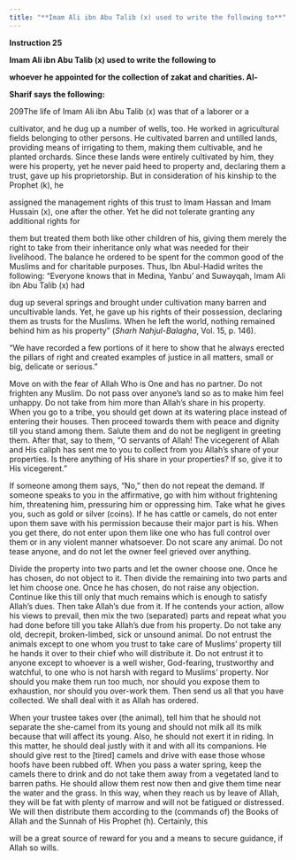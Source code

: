 ```yaml
---
title: "**Imam Ali ibn Abu Talib (x) used to write the following to**" 
---
```

**Instruction 25**

**Imam Ali ibn Abu Talib \(x\) used to write the following to**

**whoever he appointed for the collection of zakat and charities\. Al\-**

**Sharif says the following:**

209The life of Imam Ali ibn Abu Talib \(x\) was that of a laborer or a

cultivator, and he dug up a number of wells, too\. He worked in agricultural fields belonging to other persons\. He cultivated barren and untilled lands, providing means of irrigating to them, making them cultivable, and he planted orchards\. Since these lands were entirely cultivated by him, they were his property, yet he never paid heed to property and, declaring them a trust, gave up his proprietorship\. But in consideration of his kinship to the Prophet \(k\), he

assigned the management rights of this trust to Imam Hassan and Imam Hussain \(x\), one after the other\. Yet he did not tolerate granting any additional rights for

them but treated them both like other children of his, giving them merely the right to take from their inheritance only what was needed for their livelihood\. The balance he ordered to be spent for the common good of the Muslims and for charitable purposes\. Thus, Ibn Abul\-Hadid writes the following: “Everyone knows that in Medina, Yanbu’ and Suwayqah, Imam Ali ibn Abu Talib \(x\) had

dug up several springs and brought under cultivation many barren and uncultivable lands\. Yet, he gave up his rights of their possession, declaring them as trusts for the Muslims\. When he left the world, nothing remained behind him as his property” \(_Sharh Nahjul\-Balagha_, Vol\. 15, p\. 146\)\.

<a id="page761"></a>“We have recorded a few portions of it here to show that he always erected the pillars of right and created examples of justice in all matters, small or big, delicate or serious\.”

Move on with the fear of Allah Who is One and has no partner\. Do not frighten any Muslim\. Do not pass over anyone’s land so as to make him feel unhappy\. Do not take from him more than Allah’s share in his property\. When you go to a tribe, you should get down at its watering place instead of entering their houses\. Then proceed towards them with peace and dignity till you stand among them\. Salute them and do not be negligent in greeting them\. After that, say to them, “O servants of Allah\! The vicegerent of Allah and His caliph has sent me to you to collect from you Allah’s share of your properties\. Is there anything of His share in your properties? If so, give it to His vicegerent\.”

If someone among them says, “No,” then do not repeat the demand\. If someone speaks to you in the affirmative, go with him without frightening him, threatening him, pressuring him or oppressing him\. Take what he gives you, such as gold or silver \(coins\)\. If he has cattle or camels, do not enter upon them save with his permission because their major part is his\. When you get there, do not enter upon them like one who has full control over them or in any violent manner whatsoever\. Do not scare any animal\. Do not tease anyone, and do not let the owner feel grieved over anything\.

Divide the property into two parts and let the owner choose one\. Once he has chosen, do not object to it\. Then divide the remaining into two parts and let him choose one\. Once he has chosen, do not raise any objection\. Continue like this till only that much remains which is enough to satisfy Allah’s dues\. Then take Allah’s due from it\. If he contends your action, allow his views to prevail, then mix the two \(separated\) parts and repeat what you had done before till you take Allah’s due from his property\. Do not take any old, decrepit, broken\-limbed, sick or unsound animal\. Do not entrust the animals except to one whom you trust to take care of Muslims’ property till he hands it over to their chief who will distribute it\. Do not entrust it to anyone except to whoever is a well wisher, God\-fearing, trustworthy and watchful, to one who is not harsh with regard to Muslims’ property\. Nor should you make them run too much, nor should you expose them to exhaustion, nor should you over\-work them\. Then send us all that you have collected\. We shall deal with it as Allah has ordered\.

<a id="page762"></a>When your trustee takes over \(the animal\), tell him that he should not separate the she\-camel from its young and should not milk all its milk because that will affect its young\. Also, he should not exert it in riding\. In this matter, he should deal justly with it and with all its companions\. He should give rest to the \[tired\] camels and drive with ease those whose hoofs have been rubbed off\. When you pass a water spring, keep the camels there to drink and do not take them away from a vegetated land to barren paths\. He should allow them rest now then and give them time near the water and the grass\. In this way, when they reach us by leave of Allah, they will be fat with plenty of marrow and will not be fatigued or distressed\. We will then distribute them according to the \(commands of\) the Books of Allah and the Sunnah of His Prophet \(h\)\. Certainly, this

will be a great source of reward for you and a means to secure guidance, if Allah so wills\.

